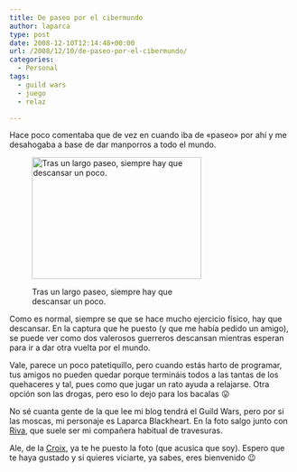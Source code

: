 ```yaml
---
title: De paseo por el cibermundo
author: laparca
type: post
date: 2008-12-10T12:14:48+00:00
url: /2008/12/10/de-paseo-por-el-cibermundo/
categories:
  - Personal
tags:
  - guild wars
  - juego
  - relaz

---
```

Hace poco comentaba que de vez en cuando iba de «paseo» por ahí y me desahogaba a base de dar manporros a todo el mundo.<figure id="attachment_444" aria-describedby="caption-attachment-444" style="width: 300px" class="wp-caption alignleft">

[<img loading="lazy" decoding="async" class="size-medium wp-image-444" title="Descansando de un paseo por el desierto" src="http://blog.laparca.es/wp-content/uploads/2008/12/gw016-300x216.jpg" alt="Tras un largo paseo, siempre hay que descansar un poco." width="300" height="216" srcset="https://blog.laparca.es/wp-content/uploads/2008/12/gw016-300x216.jpg 300w, https://blog.laparca.es/wp-content/uploads/2008/12/gw016.jpg 1027w" sizes="(max-width: 300px) 100vw, 300px" />][1]<figcaption id="caption-attachment-444" class="wp-caption-text">Tras un largo paseo, siempre hay que descansar un poco.</figcaption></figure> 

Como es normal, siempre se que se hace mucho ejercicio físico, hay que descansar. En la captura que he puesto (y que me había pedido un amigo), se puede ver como dos valerosos guerreros descansan mientras esperan para ir a dar otra vuelta por el mundo.

Vale, parece un poco patetiquillo, pero cuando estás harto de programar, tus amigos no pueden quedar porque termináis todos a las tantas de los quehaceres y tal, pues como que jugar un rato ayuda a relajarse. Otra opción son las drogas, pero eso lo dejo para los bacalas 😛

No sé cuanta gente de la que lee mi blog tendrá el Guild Wars, pero por si las moscas, mi personaje es Laparca Blackheart. En la foto salgo junto con <a href="http://www.thangtar.es/" target="_blank">Riva</a>, que suele ser mi compañera habitual de travesuras.

Ale, de la <a href="http://ctrlz.es/blog/" target="_blank">Croix</a>, ya te he puesto la foto (que acusica que soy). Espero que te haya gustado y si quieres viciarte, ya sabes, eres bienvenido 😉

 [1]: http://blog.laparca.es/wp-content/uploads/2008/12/gw016.jpg